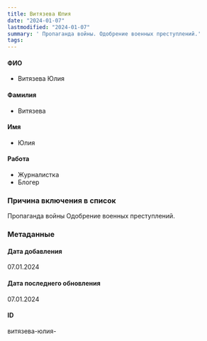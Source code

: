 ```yaml
---
title: Витязева Юлия
date: "2024-01-07"
lastmodified: "2024-01-07"
summary: ' Пропаганда войны. Одобрение военных преступлений.'
tags: 
---
```

<!--# pp2-->
<!--## Фигурант-->
<!--### Личные данные-->
#### ФИО
- Витязева Юлия
#### Фамилия
- Витязева
#### Имя
- Юлия
#### Работа
- Журналистка
- Блогер
### Причина включения в список
Пропаганда войны
Одобрение военных преступлений.
### Метаданные
#### Дата добавления
07.01.2024
#### Дата последнего обновления
07.01.2024
#### ID
витязева-юлия-
<!--## END;-->
